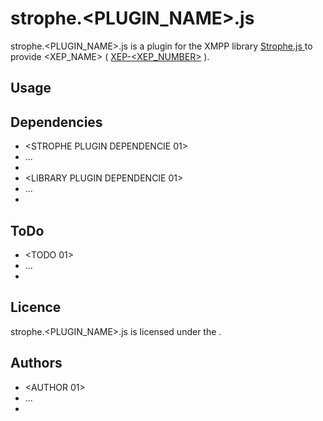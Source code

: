 # strophe.<PLUGIN_NAME>.js

strophe.<PLUGIN_NAME>.js is a plugin for the XMPP library [ Strophe.js ]( http://code.stanziq.com/strophe ) 
to provide <XEP_NAME> ( [XEP-<XEP_NUMBER>](http://xmpp.org/extensions/xep-<XEP_NUMBER>.html) ).  

## Usage
<DESCRIPTION>

## Dependencies
- <STROPHE PLUGIN DEPENDENCIE 01>
- ...
- <STROPHE PLUGIN DEPENDENCIE N>
- <LIBRARY PLUGIN DEPENDENCIE 01>
- ...
- <LIBRARY PLUGIN DEPENDENCIE M>

## ToDo
- <TODO 01>
- ...
- <TODO K>

## Licence
strophe.<PLUGIN_NAME>.js is licensed under the [<LICENCE>](<LINK_TO_LICENCE>).

## Authors
- <AUTHOR 01>
- ...
- <AUTHOR J>
